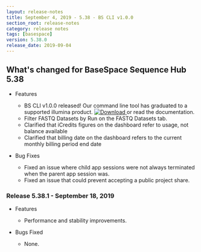 ```yaml
---
layout: release-notes
title: September 4, 2019 - 5.38 - BS CLI v1.0.0
section_root: release-notes
category: release notes
tags: [basespace]
version: 5.38.0
release_date: 2019-09-04
---
```


## What's changed for BaseSpace Sequence Hub 5.38
- Features
  - BS CLI v1.0.0 released! Our command line tool has graduated to a supported illumina product.  [ ![Download](null/packages/basespace/BaseSpaceCLI-EarlyAccess-BIN/latest/images/download.svg?version=1.0.0) ](https://bintray.com/basespace/BaseSpaceCLI-EarlyAccess-BIN/latest/1.0.0#files/latest/1.0.0)
 or read the documentation.
  - Filter FASTQ Datasets by Run on the FASTQ Datasets tab.
  - Clarified that iCredits figures on the dashboard refer to usage, not balance available
  - Clarified that billing date on the dashboard refers to the current monthly billing period end date


- Bug Fixes
  - Fixed an issue where child app sessions were not always terminated when the parent app session was.
  - Fixed an issue that could prevent accepting a public project share.

### Release 5.38.1 - September 18, 2019
- Features
  - Performance and stability improvements.

- Bugs Fixed
  - None.

